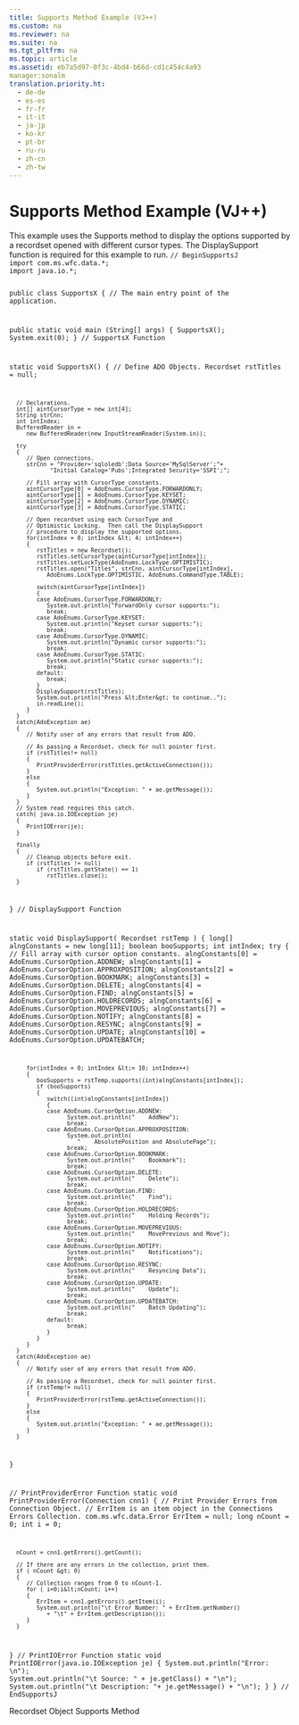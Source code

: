 ```yaml
---
title: Supports Method Example (VJ++)
ms.custom: na
ms.reviewer: na
ms.suite: na
ms.tgt_pltfrm: na
ms.topic: article
ms.assetid: eb7a5d97-0f3c-4bd4-b66d-cd1c454c4a93
manager:sonalm
translation.priority.ht: 
  - de-de
  - es-es
  - fr-fr
  - it-it
  - ja-jp
  - ko-kr
  - pt-br
  - ru-ru
  - zh-cn
  - zh-tw
---
```

# Supports Method Example (VJ++)
<?xml version="1.0" encoding="utf-8"?>
<developerReferenceWithoutSyntaxDocument xmlns="http://ddue.schemas.microsoft.com/authoring/2003/5" xmlns:xlink="http://www.w3.org/1999/xlink" xmlns:xsi="http://www.w3.org/2001/XMLSchema-instance" xsi:schemaLocation="http://ddue.schemas.microsoft.com/authoring/2003/5 http://dduestorage.blob.core.windows.net/ddueschema/developer.xsd">
  <introduction>
    <para>This example uses the <legacyLink xlink:href="298fc41c-0b55-42fc-b373-c5133b4da6a5">Supports</legacyLink> method to display the options supported by a recordset opened with different cursor types. The DisplaySupport function is required for this example to run.</para>
    <code>// BeginSupportsJ
import com.ms.wfc.data.*;
import java.io.*;

public class SupportsX
{
   // The main entry point of the application.

   public static void main (String[] args)
   {
      SupportsX();
      System.exit(0);
   }
   // SupportsX Function

   static void SupportsX()
   {
      // Define ADO Objects.
      Recordset rstTitles = null;

      // Declarations.
      int[] aintCursorType = new int[4];
      String strCnn;
      int intIndex;
      BufferedReader in = 
         new BufferedReader(new InputStreamReader(System.in));

      try
      {
         // Open connections.
         strCnn = "Provider='sqloledb';Data Source='MySqlServer';"+
                "Initial Catalog='Pubs';Integrated Security='SSPI';";

         // Fill array with CursorType constants.
         aintCursorType[0] = AdoEnums.CursorType.FORWARDONLY;
         aintCursorType[1] = AdoEnums.CursorType.KEYSET;
         aintCursorType[2] = AdoEnums.CursorType.DYNAMIC;
         aintCursorType[3] = AdoEnums.CursorType.STATIC;

         // Open recordset using each CursorType and
         // Optimistic Locking.  Then call the DisplaySupport
         // procedure to display the supported options.
         for(intIndex = 0; intIndex &lt; 4; intIndex++)
         {
            rstTitles = new Recordset();
            rstTitles.setCursorType(aintCursorType[intIndex]);
            rstTitles.setLockType(AdoEnums.LockType.OPTIMISTIC);
            rstTitles.open("Titles", strCnn, aintCursorType[intIndex], 
               AdoEnums.LockType.OPTIMISTIC, AdoEnums.CommandType.TABLE);

            switch(aintCursorType[intIndex])
            {
            case AdoEnums.CursorType.FORWARDONLY:
               System.out.println("ForwardOnly cursor supports:");
               break;
            case AdoEnums.CursorType.KEYSET:
               System.out.println("Keyset cursor supports:");
               break;
            case AdoEnums.CursorType.DYNAMIC:
               System.out.println("Dynamic cursor supports:");
               break;
            case AdoEnums.CursorType.STATIC:
               System.out.println("Static cursor supports:");
               break;
            default:
               break;
            }
            DisplaySupport(rstTitles);
            System.out.println("Press &lt;Enter&gt; to continue..");
            in.readLine();
         }
      }
      catch(AdoException ae)
      {
         // Notify user of any errors that result from ADO.

         // As passing a Recordset, check for null pointer first.
         if (rstTitles!= null)
         {
            PrintProviderError(rstTitles.getActiveConnection());
         }
         else
         {
            System.out.println("Exception: " + ae.getMessage());
         }
      }
      // System read requires this catch.
      catch( java.io.IOException je)
      {
         PrintIOError(je);
      }   
      
      finally
      {
         // Cleanup objects before exit.   
         if (rstTitles != null)
            if (rstTitles.getState() == 1)
               rstTitles.close();
      }
   }
   // DisplaySupport Function

   static void DisplaySupport( Recordset rstTemp )
   {
      long[] alngConstants = new long[11];
      boolean booSupports;
      int intIndex;
      try
      {
         // Fill array with cursor option constants.
         alngConstants[0]  = AdoEnums.CursorOption.ADDNEW;
         alngConstants[1]  = AdoEnums.CursorOption.APPROXPOSITION;
         alngConstants[2]  = AdoEnums.CursorOption.BOOKMARK;
         alngConstants[3]  = AdoEnums.CursorOption.DELETE;
         alngConstants[4]  = AdoEnums.CursorOption.FIND;
         alngConstants[5]  = AdoEnums.CursorOption.HOLDRECORDS;
         alngConstants[6]  = AdoEnums.CursorOption.MOVEPREVIOUS;
         alngConstants[7]  = AdoEnums.CursorOption.NOTIFY;
         alngConstants[8]  = AdoEnums.CursorOption.RESYNC;
         alngConstants[9]  = AdoEnums.CursorOption.UPDATE;
         alngConstants[10] = AdoEnums.CursorOption.UPDATEBATCH;

         for(intIndex = 0; intIndex &lt;= 10; intIndex++)
         {
            booSupports = rstTemp.supports((int)alngConstants[intIndex]);
            if (booSupports)
            {
               switch((int)alngConstants[intIndex])
               {
               case AdoEnums.CursorOption.ADDNEW:
                     System.out.println("    AddNew");
                     break;
               case AdoEnums.CursorOption.APPROXPOSITION:
                     System.out.println(
                        "    AbsolutePosition and AbsolutePage");
                     break;
               case AdoEnums.CursorOption.BOOKMARK:
                     System.out.println("    Bookmark");
                     break;
               case AdoEnums.CursorOption.DELETE:
                     System.out.println("    Delete");
                     break;
               case AdoEnums.CursorOption.FIND:
                     System.out.println("    Find");
                     break;
               case AdoEnums.CursorOption.HOLDRECORDS:
                     System.out.println("    Holding Records");
                     break;
               case AdoEnums.CursorOption.MOVEPREVIOUS:
                     System.out.println("    MovePrevious and Move");
                     break;
               case AdoEnums.CursorOption.NOTIFY:
                     System.out.println("    Notifications");
                     break;
               case AdoEnums.CursorOption.RESYNC:
                     System.out.println("    Resyncing Data");
                     break;
               case AdoEnums.CursorOption.UPDATE:
                     System.out.println("    Update");
                     break;
               case AdoEnums.CursorOption.UPDATEBATCH:
                     System.out.println("    Batch Updating");
                     break;
               default:
                     break;
               }
            }
         }
      }
      catch(AdoException ae)
      {
         // Notify user of any errors that result from ADO.

         // As passing a Recordset, check for null pointer first.
         if (rstTemp!= null)
         {
            PrintProviderError(rstTemp.getActiveConnection());
         }
         else
         {
            System.out.println("Exception: " + ae.getMessage());
         }
      }
   }

   // PrintProviderError Function
   static void PrintProviderError(Connection cnn1)
   {
      // Print Provider Errors from Connection Object.
      // ErrItem is an item object in the Connections Errors Collection.
      com.ms.wfc.data.Error               ErrItem = null;
      long                                 nCount = 0;
      int                                       i = 0;

      nCount = cnn1.getErrors().getCount();

      // If there are any errors in the collection, print them.
      if ( nCount &gt; 0)
      {
         // Collection ranges from 0 to nCount-1.
         for ( i=0;i&lt;nCount; i++)
         {
            ErrItem = cnn1.getErrors().getItem(i);
            System.out.println("\t Error Number: " + ErrItem.getNumber() 
               + "\t" + ErrItem.getDescription());
         }
      }
   }
   // PrintIOError Function
   static void PrintIOError(java.io.IOException je)
   {
      System.out.println("Error: \n");
      System.out.println("\t Source: " + je.getClass() + "\n");
      System.out.println("\t Description: "+ je.getMessage() + "\n");
   }
}
// EndSupportsJ
</code>
  </introduction>
  <relatedTopics>
<link xlink:href="ede1415f-c3df-4cc5-a05b-2576b2b84b60">Recordset Object</link>
<link xlink:href="298fc41c-0b55-42fc-b373-c5133b4da6a5">Supports Method</link>
</relatedTopics>
</developerReferenceWithoutSyntaxDocument>